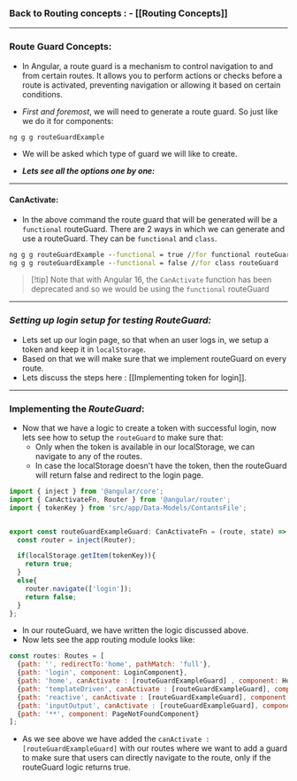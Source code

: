 
### **Back to Routing concepts** : - [[Routing Concepts]]


---


### **Route Guard Concepts:**

- In Angular, a route guard is a mechanism to control navigation to and from certain routes. It allows you to perform actions or checks before a route is activated, preventing navigation or allowing it based on certain conditions. 

- _First and foremost_, we will need to generate a route guard. So just like we do it for components:

```cmd
ng g g routeGuardExample
```

- We will be asked which type of guard we will like to create.

- ***Lets see all the options one by one:***

---


#### CanActivate:

- In the above command the route guard that will be generated will be a `functional` routeGuard. 
  There are 2 ways in which we can generate and use a routeGuard. They can be `functional` and `class`. 
  
```cmd
ng g g routeGuardExample --functional = true //for functional routeGuard
ng g g routeGuardExample --functional = false //for class routeGuard
```



> [!tip] Note that with Angular 16, the `CanActivate` function has been deprecated and so we would be using the `functional` routeGuard 

---

### ***Setting up login setup for testing RouteGuard:***

- Lets set up our login page, so that when an user logs in, we setup a token and keep it in `localStorage`. 
- Based on that we will make sure that we implement routeGuard on every route.
- Lets discuss the steps here : [[Implementing token for login]].

---

### **Implementing the _RouteGuard_**:

- Now that we have a logic to create a token with successful login, now lets see how to setup the `routeGuard` to make sure that:
	- Only when the token is available in our localStorage, we can navigate to any of the routes. 
	- In case the localStorage doesn't have the token, then the routeGuard will return false and redirect to the login page.

```js
import { inject } from '@angular/core';
import { CanActivateFn, Router } from '@angular/router';
import { tokenKey } from 'src/app/Data-Models/ContantsFile';


export const routeGuardExampleGuard: CanActivateFn = (route, state) => {  
  const router = inject(Router);

  if(localStorage.getItem(tokenKey)){
    return true;
  }
  else{
    router.navigate(['login']);
    return false;
  }  
};
```

- In our routeGuard, we have written the logic discussed above.
- Now lets see the app routing module looks like:

```js
const routes: Routes = [
  {path: '', redirectTo:'home', pathMatch: 'full'},
  {path: 'login', component: LoginComponent},
  {path: 'home', canActivate : [routeGuardExampleGuard] , component: HomeComponent},
  {path: 'templateDriven', canActivate : [routeGuardExampleGuard], component: TemplateDrivenComponent},
  {path: 'reactive', canActivate : [routeGuardExampleGuard], component: ReactiveFormsComponent},
  {path: 'inputOutput', canActivate : [routeGuardExampleGuard], component: InputExampleParentComponent},
  {path: '**', component: PageNotFoundComponent}
];
```

- As we see above we have added the `canActivate : [routeGuardExampleGuard]` with our routes where we want to add a guard to make sure that users can directly navigate to the route, only if the routeGuard logic returns true.

